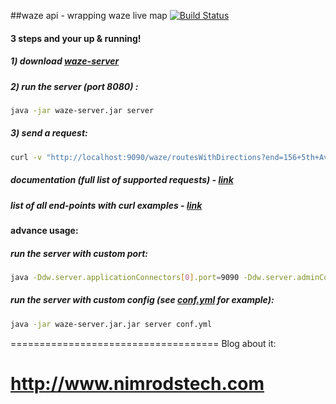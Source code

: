 ##waze api - wrapping waze live map [![Build Status](https://travis-ci.org/Nimrod007/waze-api.svg?branch=master)](https://travis-ci.org/Nimrod007/waze-api)

#### 3 steps and your up & running!

##### 1) download [waze-server](https://github.com/Nimrod007/waze-api/releases/download/1.0/waze-server.jar)
##### 2) run the server (port 8080) :
 ```bash
 java -jar waze-server.jar server
 ```
 
##### 3) send a request:
```bash
curl -v "http://localhost:9090/waze/routesWithDirections?end=156+5th+Avenue%2C+New+York%2C+NY+10010&start=6+East+57th+Street%2C+New+York%2C+NY+10022" -H "Accept: application/json"
```

##### documentation (full list of supported requests) - [link](http://htmlpreview.github.io/?https://github.com/Nimrod007/waze-api/blob/master/docs.html)

##### list of all end-points with curl examples - [link](https://github.com/Nimrod007/waze-api/blob/master/scripts/testWazeAppServer.sh)

#### advance usage:
##### run the server with custom port:
 ```bash
 java -Ddw.server.applicationConnectors[0].port=9090 -Ddw.server.adminConnectors[0].port=9091 -jar waze-server.jar server
 ```
##### run the server with custom config (see [conf.yml](/src/main/resources/conf.yml) for example):
 ```bash
 java -jar waze-server.jar.jar server conf.yml
 ```

====================================
Blog about it:

http://www.nimrodstech.com
====================================
